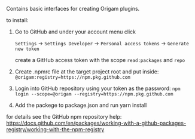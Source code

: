 Contains basic interfaces for creating Origam plugins.

to install: 

1. Go to GitHub and under your account menu click 

     `Settings` -> `Settings Developer` -> `Personal access tokens` -> `Generate new token` 

   create a GitHub access token with the scope `read:packages` and `repo`
2. Create .npmrc file at the target project root and put inside: `@origam:registry=https://npm.pkg.github.com` 
3. Login into GitHub repository using your token as the password:  `npm login --scope=@origam --registry=https://npm.pkg.github.com`
3. Add the packege to package.json and run yarn install

for details see the GitHub npm repository help: https://docs.github.com/en/packages/working-with-a-github-packages-registry/working-with-the-npm-registry
